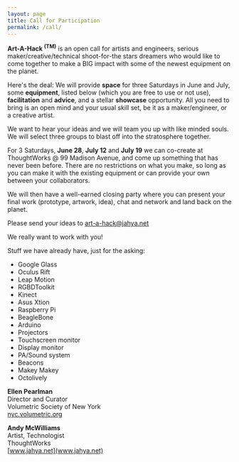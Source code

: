 ```yaml
---
layout: page
title: Call for Participation
permalink: /call/
---
```


**Art-A-Hack <sup>(TM)</sup>** is an open call for artists and engineers, serious maker/creative/technical shoot-for-the stars dreamers who would like to come together to make a BIG impact with some of the newest equipment on the planet.

Here's the deal: We will provide **space** for three Saturdays in June and July, some **equipment**, listed below (which you are free to use or not use), **facilitation** and **advice**, and a stellar **showcase** opportunity. All you need to bring is an open mind and your usual skill set, be it as a maker/engineer, or a creative artist. 

We want to hear your ideas and we will team you up with like minded souls. We will select three groups to blast off into the stratosphere together.

For 3 Saturdays, **June 28**, **July 12** and **July 19** we can co-create at ThoughtWorks @ 99 Madison Avenue, and come up something that has never been before. There are no restrictions on what you make, so long as you can make it with the existing equipment or can provide your own between your collaborators.

We will then have a well-earned closing party where you can present your final work (prototype, artwork, idea), chat and network and land back on the planet.

Please send your ideas to 
[art-a-hack@jahya.net](mailto:art-a-hack@jahya.net)

We really want to work with you!

Stuff we have already have, just for the asking:
- Google Glass
- Oculus Rift
- Leap Motion
- RGBDToolkit
- Kinect
- Asus Xtion
- Raspberry Pi
- BeagleBone
- Arduino
- Projectors
- Touchscreen monitor
- Display monitor
- PA/Sound system
- Beacons
- Makey Makey
- Octolively



**Ellen Pearlman**  
Director and Curator  
Volumetric Society of New York  
[nyc.volumetric.org](nyc.volumetric.org)  

**Andy McWilliams**  
Artist, Technologist  
ThoughtWorks  
[www.jahya.net](www.jahya.net)  

